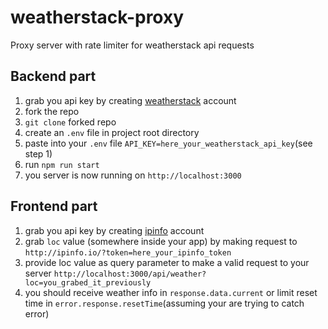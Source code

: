 # weatherstack-proxy
Proxy server with rate limiter for weatherstack api requests

## Backend part  
1. grab you api key by creating [weatherstack](https://weatherstack.com/) account
2. fork the repo
3. `git clone` forked repo
4. create an `.env` file in project root directory
5. paste into your `.env` file
```API_KEY=here_your_weatherstack_api_key```(see step 1)
6. run `npm run start`
7. you server is now running on `http://localhost:3000`

## Frontend part
1. grab you api key by creating [ipinfo](https://ipinfo.io/) account
2. grab `loc` value (somewhere inside your app)
by making request to ```http://ipinfo.io/?token=here_your_ipinfo_token```
8. provide loc value as query parameter to make a valid request to your server
```http://localhost:3000/api/weather?loc=you_grabed_it_previously```
9. you should receive weather info in `response.data.current` or limit reset time in `error.response.resetTime`(assuming your are trying to catch error)
